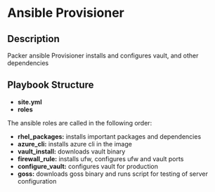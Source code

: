 # Ansible Provisioner

## Description
Packer ansible Provisioner installs and configures vault, and other dependencies

## Playbook Structure
- **site.yml**
- **roles**

The ansible roles are called in the following order:
- **rhel_packages:** installs important packages and dependencies
- **azure_cli:** installs azure cli in the image
- **vault_install:** downloads vault binary
- **firewall_rule:** installs ufw, configures ufw and vault ports
- **configure_vault:** configures vault for production
- **goss:** downloads goss binary and runs script for testing of server configuration